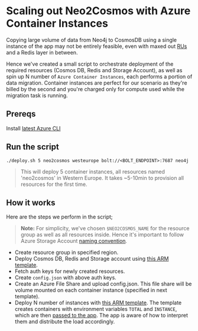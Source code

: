 # Scaling out Neo2Cosmos with Azure Container Instances
Copying large volume of data from Neo4j to CosmosDB using a single instance of the app may not be entirely feasible, even with maxed out [RUs](https://docs.microsoft.com/en-us/azure/cosmos-db/request-units) and a Redis layer in between.

Hence we've created a small script to orchestrate deployment of the required resources (Cosmos DB, Redis and Storage Account), as well as spin up N number of `Azure Container Instances`, each performs a portion of data migration. Container instances are perfect for our scenario as they're billed by the second and you're charged only for compute used while the migration task is running.

## Prereqs
Install [latest Azure CLI](https://docs.microsoft.com/en-us/cli/azure/install-azure-cli?view=azure-cli-latest)

## Run the script
`./deploy.sh 5 neo2cosmos westeurope bolt://<BOLT_ENDPOINT>:7687 neo4j`

> This will deploy 5 container instances, all resources named 'neo2cosmos' in Western Europe. It takes ~5-10min to provision all resources for the first time.

## How it works
Here are the steps we perform in the script;

> **Note:** For simplicity, we've chosen `$NEO2COSMOS_NAME` for the resource group as well as all resources inside. Hence it's important to follow Azure Storage Account [naming convention](https://docs.microsoft.com/en-us/azure/architecture/best-practices/naming-conventions).

- Create resource group in specified region.
- Deploy Cosmos DB, Redis and Storage account using [this ARM template](https://github.com/syedhassaanahmed/neo-to-cosmos/blob/master/aci/deploy-resources.json).
- Fetch auth keys for newly created  resources.
- Create `config.json` with above auth keys.
- Create an Azure File Share and upload config.json. This file share will be volume mounted on each container instance (specified in next template).
- Deploy N number of instances with [this ARM template](https://github.com/syedhassaanahmed/neo-to-cosmos/blob/master/aci/deploy-aci.json). The template creates containers with environment variables `TOTAL` and `INSTANCE`, which are then [passed to the app](https://github.com/syedhassaanahmed/neo-to-cosmos/blob/master/Dockerfile). The app is aware of how to interpret them and distribute the load accordingly.